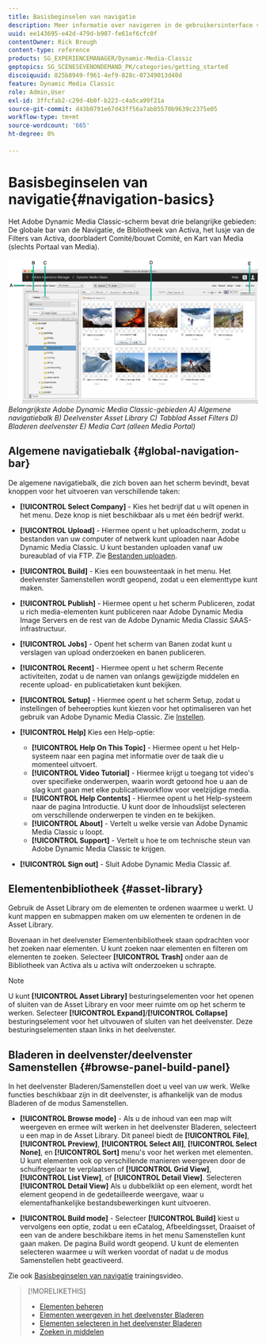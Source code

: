 ```yaml
---
title: Basisbeginselen van navigatie
description: Meer informatie over navigeren in de gebruikersinterface van Adobe Dynamic Media Classic.
uuid: ee143695-e42d-479d-b907-fe61ef6cfc0f
contentOwner: Rick Brough
content-type: reference
products: SG_EXPERIENCEMANAGER/Dynamic-Media-Classic
geptopics: SG_SCENESEVENONDEMAND_PK/categories/getting_started
discoiquuid: 825b8949-f961-4ef9-828c-07349013d40d
feature: Dynamic Media Classic
role: Admin,User
exl-id: 3ffcfab2-c29d-4b0f-b223-c4a5ca99f21a
source-git-commit: d43b0791e67d43ff56a7ab85570b9639c2375e05
workflow-type: tm+mt
source-wordcount: '665'
ht-degree: 0%

---
```


# Basisbeginselen van navigatie{#navigation-basics}

Het Adobe Dynamic Media Classic-scherm bevat drie belangrijke gebieden: De globale bar van de Navigatie, de Bibliotheek van Activa, het lusje van de Filters van Activa, doorbladert Comité/bouwt Comité, en Kart van Media (slechts Portaal van Media).

![Basisbeginselen van navigatie](/help/assets/gs_navigation_basics_popup_popup.png)
*Belangrijkste Adobe Dynamic Media Classic-gebieden*
*A) Algemene navigatiebalk B) Deelvenster Asset Library C) Tabblad Asset Filters D) Bladeren deelvenster E) Media Cart (alleen Media Portal)*

## Algemene navigatiebalk {#global-navigation-bar}

De algemene navigatiebalk, die zich boven aan het scherm bevindt, bevat knoppen voor het uitvoeren van verschillende taken:

* **[!UICONTROL Select Company]** - Kies het bedrijf dat u wilt openen in het menu. Deze knop is niet beschikbaar als u met één bedrijf werkt.

* **[!UICONTROL Upload]** - Hiermee opent u het uploadscherm, zodat u bestanden van uw computer of netwerk kunt uploaden naar Adobe Dynamic Media Classic. U kunt bestanden uploaden vanaf uw bureaublad of via FTP. Zie [Bestanden uploaden](/help/uploading-files.md).

* **[!UICONTROL Build]** - Kies een bouwsteentaak in het menu. Het deelvenster Samenstellen wordt geopend, zodat u een elementtype kunt maken.

* **[!UICONTROL Publish]** - Hiermee opent u het scherm Publiceren, zodat u rich media-elementen kunt publiceren naar Adobe Dynamic Media Image Servers en de rest van de Adobe Dynamic Media Classic SAAS-infrastructuur.

* **[!UICONTROL Jobs]** - Opent het scherm van Banen zodat kunt u verslagen van upload onderzoeken en banen publiceren.

* **[!UICONTROL Recent]** - Hiermee opent u het scherm Recente activiteiten, zodat u de namen van onlangs gewijzigde middelen en recente upload- en publicatietaken kunt bekijken.

* **[!UICONTROL Setup]** - Hiermee opent u het scherm Setup, zodat u instellingen of beheeropties kunt kiezen voor het optimaliseren van het gebruik van Adobe Dynamic Media Classic. Zie [Instellen](/help/setup-basics.md).

* **[!UICONTROL Help]** Kies een Help-optie:

   * **[!UICONTROL Help On This Topic]** - Hiermee opent u het Help-systeem naar een pagina met informatie over de taak die u momenteel uitvoert.
   * **[!UICONTROL Video Tutorial]** - Hiermee krijgt u toegang tot video&#39;s over specifieke onderwerpen, waarin wordt getoond hoe u aan de slag kunt gaan met elke publicatieworkflow voor veelzijdige media.
   * **[!UICONTROL Help Contents]** - Hiermee opent u het Help-systeem naar de pagina Introductie. U kunt door de Inhoudslijst selecteren om verschillende onderwerpen te vinden en te bekijken.
   * **[!UICONTROL About]** - Vertelt u welke versie van Adobe Dynamic Media Classic u loopt.
   * **[!UICONTROL Support]** - Vertelt u hoe te om technische steun van Adobe Dynamic Media Classic te krijgen.

* **[!UICONTROL Sign out]** - Sluit Adobe Dynamic Media Classic af.

## Elementenbibliotheek {#asset-library}

Gebruik de Asset Library om de elementen te ordenen waarmee u werkt. U kunt mappen en submappen maken om uw elementen te ordenen in de Asset Library.

Bovenaan in het deelvenster Elementenbibliotheek staan opdrachten voor het zoeken naar elementen. U kunt zoeken naar elementen en filteren om elementen te zoeken. Selecteer **[!UICONTROL Trash]** onder aan de Bibliotheek van Activa als u activa wilt onderzoeken u schrapte.

>[!NOTE]
>
>U kunt **[!UICONTROL Asset Library]** besturingselementen voor het openen of sluiten van de Asset Library en voor meer ruimte om op het scherm te werken. Selecteer **[!UICONTROL Expand]**/**[!UICONTROL Collapse]** besturingselement voor het uitvouwen of sluiten van het deelvenster. Deze besturingselementen staan links in het deelvenster.

## Bladeren in deelvenster/deelvenster Samenstellen {#browse-panel-build-panel}

In het deelvenster Bladeren/Samenstellen doet u veel van uw werk. Welke functies beschikbaar zijn in dit deelvenster, is afhankelijk van de modus Bladeren of de modus Samenstellen.

* **[!UICONTROL Browse mode]** - Als u de inhoud van een map wilt weergeven en ermee wilt werken in het deelvenster Bladeren, selecteert u een map in de Asset Library. Dit paneel biedt de **[!UICONTROL File]**, **[!UICONTROL Preview]**, **[!UICONTROL Select All]**, **[!UICONTROL Select None]**, en **[!UICONTROL Sort]** menu&#39;s voor het werken met elementen. U kunt elementen ook op verschillende manieren weergeven door de schuifregelaar te verplaatsen of **[!UICONTROL Grid View]**, **[!UICONTROL List View]**, of **[!UICONTROL Detail View]**. Selecteren **[!UICONTROL Detail View]** Als u dubbelklikt op een element, wordt het element geopend in de gedetailleerde weergave, waar u elementafhankelijke bestandsbewerkingen kunt uitvoeren.

* **[!UICONTROL Build mode]** - Selecteer **[!UICONTROL Build]** kiest u vervolgens een optie, zodat u een eCatalog, Afbeeldingsset, Draaiset of een van de andere beschikbare items in het menu Samenstellen kunt gaan maken. De pagina Build wordt geopend. U kunt de elementen selecteren waarmee u wilt werken voordat of nadat u de modus Samenstellen hebt geactiveerd.

Zie ook [Basisbeginselen van navigatie](https://s7d5.scene7.com/s7viewers/html5/VideoViewer.html?videoserverurl=https://s7d5.scene7.com/is/content/&amp;emailurl=https://s7d5.scene7.com/s7/emailFriend&amp;serverUrl=https://s7d5.scene7.com/is/image/&amp;config=Scene7SharedAssets/Universal_HTML5_Video&amp;contenturl=https://s7d5.scene7.com/skins/&amp;asset=S7tutorials/571_Navigation%20Basics_converted%20renamed_Getting%20Started-AVS) trainingsvideo.

>[!MORELIKETHIS]
>
>* [Elementen beheren](about-managing-assets.md)
>* [Elementen weergeven in het deelvenster Bladeren](viewing-assets-browse-panel.md#viewing_assets_in_the_browse_panel)
>* [Elementen selecteren in het deelvenster Bladeren](selecting-assets-browse-panel.md#selecting_assets_in_the_browse_panel)
>* [Zoeken in middelen](searching-assets.md#searching_assets)

